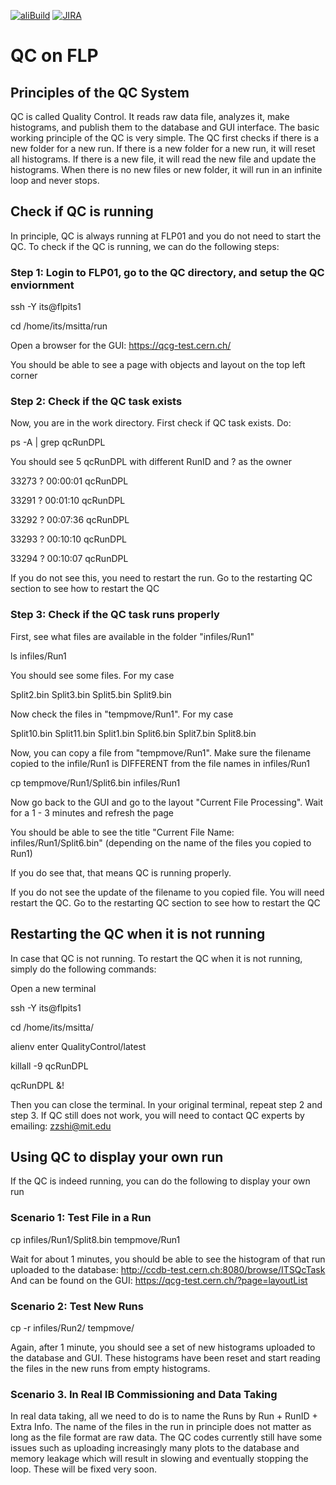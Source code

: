 [![aliBuild](https://img.shields.io/badge/aliBuild-dashboard-lightgrey.svg)](https://alisw.cern.ch/dashboard/d/000000001/main-dashboard?orgId=1&var-storagename=All&var-reponame=All&var-checkname=build%2FQualityControl%2Fo2-dataflow%2F0&var-upthreshold=30m&var-minuptime=30)
[![JIRA](https://img.shields.io/badge/JIRA-Report%20issue-blue.svg)](https://alice.its.cern.ch/jira/secure/CreateIssue.jspa?pid=11201&issuetype=1)


# QC on FLP

## Principles of the QC System

QC is called Quality Control. It reads raw data file, analyzes it, make histograms, and publish them to the database and GUI interface. The basic working principle of the QC is very simple. The QC first checks if there is a new folder for a new run. If there is a new folder for a new run, it will reset all histograms. If there is a new file, it will read the new file and update the histograms. When there is no new files or new folder, it will run in an infinite loop and never stops.

## Check if QC is running

In principle, QC is always running at FLP01 and you do not need to start the QC. To check if the QC is running, we can do the following steps:

### Step 1: Login to FLP01, go to the QC directory, and setup the QC enviornment

ssh -Y its@flpits1

cd  /home/its/msitta/run

Open a browser for the GUI: https://qcg-test.cern.ch/

You should be able to see a page with objects and layout on the top left corner


### Step 2: Check if the QC task exists

Now, you are in the work directory. First check if QC task exists. Do:

ps -A | grep qcRunDPL


You should see 5 qcRunDPL with different RunID and ? as the owner

33273 ?        00:00:01 qcRunDPL

33291 ?        00:01:10 qcRunDPL

33292 ?        00:07:36 qcRunDPL

33293 ?        00:10:10 qcRunDPL

33294 ?        00:10:07 qcRunDPL

If you do not see this, you need to restart the run. Go to the restarting QC section to see how to restart the QC


### Step 3: Check if the QC task runs properly

First, see what files are available in the folder "infiles/Run1"

ls infiles/Run1

You should see some files. For my case

Split2.bin  Split3.bin Split5.bin  Split9.bin

Now check the files in "tempmove/Run1". For my case

Split10.bin  Split11.bin  Split1.bin  Split6.bin  Split7.bin  Split8.bin

Now, you can copy a file from "tempmove/Run1". Make sure the filename copied to the infile/Run1 is DIFFERENT from the file names in infiles/Run1 

cp tempmove/Run1/Split6.bin infiles/Run1

Now go back to the GUI and go to the layout "Current File Processing". Wait for a 1 - 3 minutes and refresh the page

You should be able to see the title "Current File Name: infiles/Run1/Split6.bin" (depending on the name of the files you copied to Run1)

If you do see that, that means QC is running properly.

If you do not see the update of the filename to you copied file. You will need restart the QC. Go to the restarting QC section to see how to restart the QC


## Restarting the QC when it is not running


In case that QC is not running. To restart the QC when it is not running, simply do the following commands:

Open a new terminal

ssh -Y its@flpits1

cd  /home/its/msitta/

alienv enter QualityControl/latest

killall -9 qcRunDPL

qcRunDPL &!

Then you can close the terminal. In your original terminal, repeat step 2 and step 3. If QC still does not work, you will need to contact QC experts by emailing: zzshi@mit.edu




## Using QC to display your own run

If the QC is indeed running, you can do the following to display your own run

### Scenario 1: Test File in a Run

cp infiles/Run1/Split8.bin tempmove/Run1

Wait for about 1 minutes, you should be able to see the histogram of that run uploaded to the database: http://ccdb-test.cern.ch:8080/browse/ITSQcTask
And can be found on the GUI: https://qcg-test.cern.ch/?page=layoutList


### Scenario 2: Test New Runs

cp -r infiles/Run2/ tempmove/ 

Again, after 1 minute, you should see a set of new histograms uploaded to the database and GUI. These histograms have been reset and start reading the files in the new runs from empty histograms.


### Scenario 3. In Real IB Commissioning and Data Taking

In real data taking, all we need to do is to name the Runs by Run + RunID + Extra Info. The name of the files in the run in principle does not matter as long as the file format are raw data. The QC codes currently still have some issues such as uploading increasingly many plots to the database and memory leakage which will result in slowing and eventually stopping the loop. These will be fixed very soon. 

